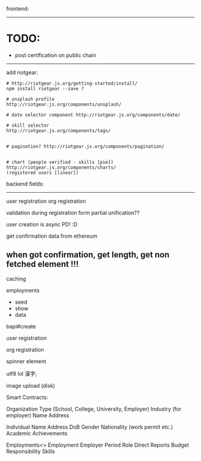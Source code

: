 frontend:

----

# TODO:

  - post certification on public chain


------

add riotgear:

```
# http://riotgear.js.org/getting-started/install/
npm install riotgear --save ?

# unsplash profile
http://riotgear.js.org/components/unsplash/

# date selector component http://riotgear.js.org/components/date/

# skill selector
http://riotgear.js.org/components/tags/


# pagination? http://riotgear.js.org/components/pagination/


# chart (people verified - skills [pie])
http://riotgear.js.org/components/charts/
(registered users [linear])
```

backend fields:

---

user registration
org registration


validation during registration
form partial unification??

user creation is async PD! :D

get confirmation data from ethereum

when got confirmation, get length, get non fetched element
!!!
---

caching

employments
- seed
- show
- data

bapi#create

user registration

org registration

spinner element

utf8 lol
漢字;

image upload (disk)








Smart Contracts:

Organization
  Type (School, College, University, Employer)
  Industry (for employer)
  Name
  Address

Individual
  Name
  Address
  DoB
  Gender
  Nationality (work permit etc.)
  Academic Achievements

  Employments<>
  Employment
    Employer
    Period
    Role
    Direct Reports
    Budget Responsibility
    Skills
